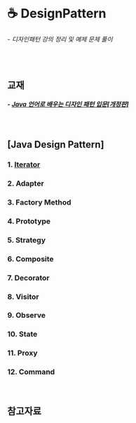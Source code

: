 # ☕ DesignPattern
###### - 디자인패턴 강의 정리 및 예제 문제 풀이
<br />

## 교재
##### - [Java 언어로 배우는 디자인 패턴 입문[개정판]](http://www.kyobobook.co.kr/product/detailViewKor.laf?mallGb=KOR&ejkGb=KOR&barcode=9788931436914)
<br />

## [Java Design Pattern]

### 1. [Iterator](./Iterator)
### 2. Adapter
### 3. Factory Method
### 4. Prototype
### 5. Strategy
### 6. Composite
### 7. Decorator
### 8. Visitor
### 9. Observe
### 10. State
### 11. Proxy
### 12. Command
<br />

## 참고자료
